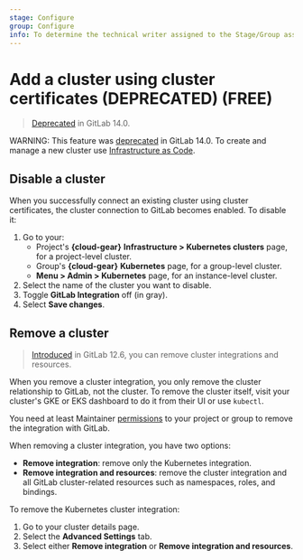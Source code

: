 ```yaml
---
stage: Configure
group: Configure
info: To determine the technical writer assigned to the Stage/Group associated with this page, see https://about.gitlab.com/handbook/engineering/ux/technical-writing/#assignments
---
```


# Add a cluster using cluster certificates (DEPRECATED) **(FREE)**

> [Deprecated](https://gitlab.com/gitlab-org/gitlab/-/issues/327908) in GitLab 14.0.

WARNING:
This feature was [deprecated](https://gitlab.com/gitlab-org/gitlab/-/issues/327908) in GitLab 14.0.
To create and manage a new cluster use [Infrastructure as Code](../../infrastructure/iac/index.md#create-a-new-cluster-through-iac).

## Disable a cluster

When you successfully connect an existing cluster using cluster certificates, the cluster connection to GitLab becomes enabled. To disable it:

1. Go to your:
   - Project's **{cloud-gear}** **Infrastructure > Kubernetes clusters** page, for a project-level cluster.
   - Group's **{cloud-gear}** **Kubernetes** page, for a group-level cluster.
   - **Menu > Admin > Kubernetes** page, for an instance-level cluster.
1. Select the name of the cluster you want to disable.
1. Toggle **GitLab Integration** off (in gray).
1. Select **Save changes**.

## Remove a cluster

> [Introduced](https://gitlab.com/gitlab-org/gitlab/-/issues/26815) in GitLab 12.6, you can remove cluster integrations and resources.

When you remove a cluster integration, you only remove the cluster relationship
to GitLab, not the cluster. To remove the cluster itself, visit your cluster's
GKE or EKS dashboard to do it from their UI or use `kubectl`.

You need at least Maintainer [permissions](../../permissions.md) to your
project or group to remove the integration with GitLab.

When removing a cluster integration, you have two options:

- **Remove integration**: remove only the Kubernetes integration.
- **Remove integration and resources**: remove the cluster integration and
all GitLab cluster-related resources such as namespaces, roles, and bindings.

To remove the Kubernetes cluster integration:

1. Go to your cluster details page.
1. Select the **Advanced Settings** tab.
1. Select either **Remove integration** or **Remove integration and resources**.

